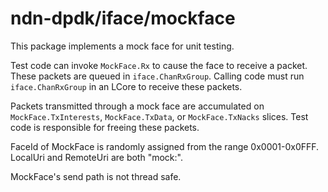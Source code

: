 # ndn-dpdk/iface/mockface

This package implements a mock face for unit testing.

Test code can invoke `MockFace.Rx` to cause the face to receive a packet.
These packets are queued in `iface.ChanRxGroup`.
Calling code must run `iface.ChanRxGroup` in an LCore to receive these packets.

Packets transmitted through a mock face are accumulated on `MockFace.TxInterests`, `MockFace.TxData`, or `MockFace.TxNacks` slices.
Test code is responsible for freeing these packets.

FaceId of MockFace is randomly assigned from the range 0x0001-0x0FFF.
LocalUri and RemoteUri are both "mock:".

MockFace's send path is not thread safe.
